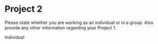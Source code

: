 # Project 2

Please state whether you are working as an individual or in a group. Also provide any other information regarding your Project 1. 

Individual
